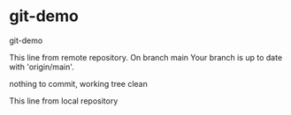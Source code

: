 # git-demo
git-demo

This line from remote repository.
On branch main
Your branch is up to date with 'origin/main'.

nothing to commit, working tree clean

This line from local repository
